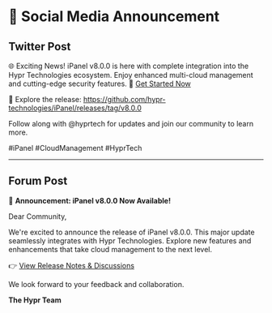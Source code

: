# 📢 Social Media Announcement

## Twitter Post

🌐 Exciting News! iPanel v8.0.0 is here with complete integration into the Hypr Technologies ecosystem. Enjoy enhanced multi-cloud management and cutting-edge security features. 🚀 [Get Started Now](https://github.com/hypr-technologies/iPanel)

🔗 Explore the release: https://github.com/hypr-technologies/iPanel/releases/tag/v8.0.0

Follow along with @hyprtech for updates and join our community to learn more.

#iPanel #CloudManagement #HyprTech

---

## Forum Post

📣 **Announcement: iPanel v8.0.0 Now Available!**

Dear Community,

We're excited to announce the release of iPanel v8.0.0. This major update seamlessly integrates with Hypr Technologies. Explore new features and enhancements that take cloud management to the next level.

👉 [View Release Notes & Discussions](https://github.com/hypr-technologies/iPanel/releases/tag/v8.0.0) 

We look forward to your feedback and collaboration.

**The Hypr Team**
